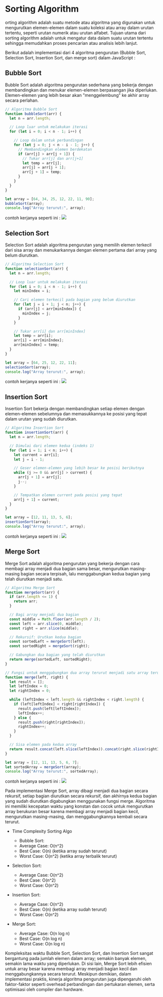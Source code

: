 # Sorting Algorithm

orting algorithm adalah suatu metode atau algoritma yang digunakan untuk mengurutkan elemen-elemen dalam suatu koleksi atau array dalam urutan tertentu, seperti urutan numerik atau urutan alfabet. Tujuan utama dari sorting algorithm adalah untuk mengatur data dalam suatu urutan tertentu sehingga memudahkan proses pencarian atau analisis lebih lanjut.

Berikut adalah implementasi dari 4 algoritma pengurutan (Bubble Sort, Selection Sort, Insertion Sort, dan merge sort) dalam JavaScript : 

## Bubble Sort
Bubble Sort adalah algoritma pengurutan sederhana yang bekerja dengan membandingkan dan menukar elemen-elemen berpasangan jika diperlukan. Elemen-elemen yang lebih besar akan "menggelembung" ke akhir array secara perlahan.

```js
// Algoritma Bubble Sort
function bubbleSort(arr) {
  let n = arr.length;

  // Loop luar untuk melakukan iterasi
  for (let i = 0; i < n - 1; i++) {

    // Loop dalam untuk perbandingan
    for (let j = 0; j < n - i - 1; j++) {
      // Membandingkan elemen berdekatan
      if (arr[j] > arr[j + 1]) {
        // Tukar arr[j] dan arr[j+1]
        let temp = arr[j];
        arr[j] = arr[j + 1];
        arr[j + 1] = temp;
      }
    }
  }
}

let array = [64, 34, 25, 12, 22, 11, 90];
bubbleSort(array);
console.log("Array terurut:", array);
```

contoh kerjanya seperti ini :
<img src="https://i.postimg.cc/Tw5skvsM/bubble-sort.gif" />


## Selection Sort
Selection Sort adalah algoritma pengurutan yang memilih elemen terkecil dari sisa array dan menukarkannya dengan elemen pertama dari array yang belum diurutkan.

```js
// Algoritma Selection Sort
function selectionSort(arr) {
  let n = arr.length;

  // Loop luar untuk melakukan iterasi
  for (let i = 0; i < n - 1; i++) {
    let minIndex = i;

    // Cari elemen terkecil pada bagian yang belum diurutkan
    for (let j = i + 1; j < n; j++) {
      if (arr[j] < arr[minIndex]) {
        minIndex = j;
      }
    }

    // Tukar arr[i] dan arr[minIndex]
    let temp = arr[i];
    arr[i] = arr[minIndex];
    arr[minIndex] = temp;
  }
}

let array = [64, 25, 12, 22, 11];
selectionSort(array);
console.log("Array terurut:", array);
```

contoh kerjanya seperti ini :
<img src="https://i.postimg.cc/brXBWFXG/selection-sort.gif" />

## Insertion Sort
Insertion Sort bekerja dengan membandingkan setiap elemen dengan elemen-elemen sebelumnya dan memasukkannya ke posisi yang tepat dalam urutan yang sudah diurutkan.

```js
// Algoritma Insertion Sort
function insertionSort(arr) {
  let n = arr.length;

  // Dimulai dari elemen kedua (indeks 1)
  for (let i = 1; i < n; i++) {
    let current = arr[i];
    let j = i - 1;

    // Geser elemen-elemen yang lebih besar ke posisi berikutnya
    while (j >= 0 && arr[j] > current) {
      arr[j + 1] = arr[j];
      j--;
    }

    // Tempatkan elemen current pada posisi yang tepat
    arr[j + 1] = current;
  }
}

let array = [12, 11, 13, 5, 6];
insertionSort(array);
console.log("Array terurut:", array);
```

contoh kerjanya seperti ini :
<img src="https://i.postimg.cc/9fnStQJY/insertion-sort.gif" />

## Merge Sort
Merge Sort adalah algoritma pengurutan yang bekerja dengan cara membagi array menjadi dua bagian sama besar, mengurutkan masing-masing bagian secara terpisah, lalu menggabungkan kedua bagian yang telah diurutkan menjadi satu.

```js
// Algoritma Merge Sort
function mergeSort(arr) {
  if (arr.length <= 1) {
    return arr;
  }

  // Bagi array menjadi dua bagian
  const middle = Math.floor(arr.length / 2);
  const left = arr.slice(0, middle);
  const right = arr.slice(middle);

  // Rekursif: Urutkan kedua bagian
  const sortedLeft = mergeSort(left);
  const sortedRight = mergeSort(right);

  // Gabungkan dua bagian yang telah diurutkan
  return merge(sortedLeft, sortedRight);
}

// Fungsi untuk menggabungkan dua array terurut menjadi satu array terurut
function merge(left, right) {
  let result = [];
  let leftIndex = 0;
  let rightIndex = 0;

  while (leftIndex < left.length && rightIndex < right.length) {
    if (left[leftIndex] < right[rightIndex]) {
      result.push(left[leftIndex]);
      leftIndex++;
    } else {
      result.push(right[rightIndex]);
      rightIndex++;
    }
  }

  // Sisa elemen pada kedua array
  return result.concat(left.slice(leftIndex)).concat(right.slice(rightIndex));
}

let array = [12, 11, 13, 5, 6, 7];
let sortedArray = mergeSort(array);
console.log("Array terurut:", sortedArray);
```

contoh kerjanya seperti ini :
<img src="https://i.postimg.cc/90GnhtVL/merge-sort.gif" />


Pada implementasi Merge Sort, array dibagi menjadi dua bagian secara rekursif, setiap bagian diurutkan secara rekursif, dan akhirnya kedua bagian yang sudah diurutkan digabungkan menggunakan fungsi merge. Algoritma ini memiliki kecepatan waktu yang konstan dan cocok untuk mengurutkan array berukuran besar karena membagi array menjadi bagian kecil, mengurutkan masing-masing, dan menggabungkannya kembali secara terurut.

- Time Complexity Sorting Algo
  - Bubble Sort:
  - Average Case: O(n^2)
  - Best Case: O(n) (ketika array sudah terurut)
  - Worst Case: O(n^2) (ketika array terbalik terurut)

- Selection Sort:
  - Average Case: O(n^2)
  - Best Case: O(n^2)
  - Worst Case: O(n^2)

- Insertion Sort:
  - Average Case: O(n^2)
  - Best Case: O(n) (ketika array sudah terurut)
  - Worst Case: O(n^2)

- Merge Sort:
  - Average Case: O(n log n)
  - Best Case: O(n log n)
  - Worst Case: O(n log n)

Kompleksitas waktu Bubble Sort, Selection Sort, dan Insertion Sort sangat bergantung pada jumlah elemen dalam array; semakin banyak elemen, semakin lama waktu yang diperlukan. Di sisi lain, Merge Sort lebih efisien untuk array besar karena membagi array menjadi bagian kecil dan menggabungkannya secara terurut. Meskipun demikian, dalam implementasi praktis, kinerja algoritma pengurutan juga dipengaruhi oleh faktor-faktor seperti overhead perbandingan dan pertukaran elemen, serta optimisasi oleh compiler dan hardware.


